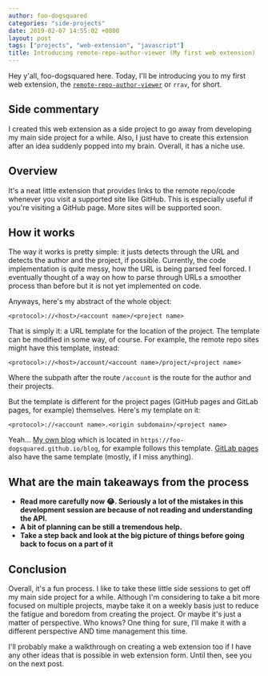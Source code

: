 ```yaml
---
author: foo-dogsquared
categories: "side-projects"
date: 2019-02-07 14:55:02 +0800
layout: post
tags: ["projects", "web-extension", "javascript"]
title: Introducing remote-repo-author-viewer (My first web extension)
---
```


Hey y'all, foo-dogsquared here. Today, I'll be introducing you to my first web extension, the [`remote-repo-author-viewer`](https://addons.mozilla.org/en-GB/firefox/addon/remote-repo-author-viewer/) or `rrav`, for short. 

## Side commentary
I created this web extension as a side project to go away from developing my main side project for a while. Also, I just have to create this extension after an idea suddenly popped into my brain. Overall, it has a niche use.

## Overview
It's a neat little extension that provides links to the remote repo/code whenever you visit a supported site like GitHub. This is especially useful if you're visiting a GitHub page. More sites will be supported soon. 

## How it works
The way it works is pretty simple: it justs detects through the URL and detects the author and the project, if possible. Currently, the code implementation is quite messy, how the URL is being parsed feel forced. I eventually thought of a way on how to parse through URLs a smoother process than before but it is not yet implemented on code.

Anyways, here's my abstract of the whole object:

```
<protocol>://<host>/<account name>/<project name>
```

That is simply it: a URL template for the location of the project. The template can be modified in some way, of course. For example, the remote repo sites might have this template, instead:

```
<protocol>://<host>/account/<account name>/project/<project name>
```

Where the subpath after the route `/account` is the route for the author and their projects.

But the template is different for the project pages (GitHub pages and GitLab pages, for example) themselves. Here's my template on it:

```
<protocol>://<account name>.<origin subdomain>/<project name>
```

Yeah... [My own blog](https://github.com/foo-dogsquared/blog) which is located in `https://foo-dogsquared.github.io/blog`, for example follows this template. [GitLab pages](https://about.gitlab.com/features/pages/) also have the same template (mostly, if I miss anything).

## What are the main takeaways from the process
- **Read more carefully now 😂. Seriously a lot of the mistakes in this development session are because of not reading and understanding the API.** 
- **A bit of planning can be still a tremendous help.**
- **Take a step back and look at the big picture of things before going back to focus on a part of it**

## Conclusion
Overall, it's a fun process. I like to take these little side sessions to get off my main side project for a while. Although I'm considering to take a bit more focused on multiple projects, maybe take it on a weekly basis just to reduce the fatigue and boredom from creating the project. Or maybe it's just a matter of perspective. Who knows? One thing for sure, I'll make it with a 
different perspective AND time management this time.

I'll probably make a walkthrough on creating a web extension too if I have any other ideas that is possible in web extension form. Until then, see you on the next post.
